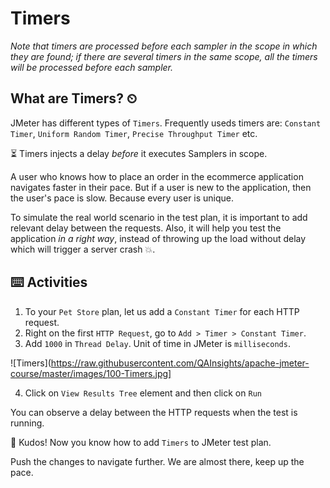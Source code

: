 # Timers

*Note that timers are processed before each sampler in the scope in which they are found; if there are several timers in the same scope, all the timers will be processed before each sampler.*
## What are Timers? ⏲

JMeter has different types of `Timers`. Frequently useds timers are: `Constant Timer`, `Uniform Random Timer`, `Precise Throughput Timer` etc.

⏳ Timers injects a delay *before* it executes Samplers in scope.

A user who knows how to place an order in the ecommerce application navigates faster in their pace. But if a user is new to the application, then the user's pace is slow. Because every user is unique.

To simulate the real world scenario in the test plan, it is important to add relevant delay between the requests. Also, it will help you test the application *in a right way*, instead of throwing up the load without delay which will trigger a server crash 💥.

## ⌨️ Activities

1. To your `Pet Store` plan, let us add a `Constant Timer` for each HTTP request.
2. Right on the first `HTTP Request`, go to `Add > Timer > Constant Timer`.
3. Add `1000` in `Thread Delay`. Unit of time in JMeter is `milliseconds`.

![Timers](https://raw.githubusercontent.com/QAInsights/apache-jmeter-course/master/images/100-Timers.jpg]

4. Click on `View Results Tree` element and then click on `Run`

You can observe a delay between the HTTP requests when the test is running.

👏 Kudos! Now you know how to add `Timers` to JMeter test plan.

Push the changes to navigate further. We are almost there, keep up the pace.
